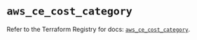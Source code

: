 # `aws_ce_cost_category`

Refer to the Terraform Registry for docs: [`aws_ce_cost_category`](https://registry.terraform.io/providers/hashicorp/aws/5.49.0/docs/resources/ce_cost_category).
